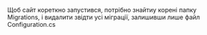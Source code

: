 Щоб сайт кореткно запустився, потрібно знайтиу  корені папку Migrations, і видалити звідти усі міграції, залишивши лише файл Configuration.cs
